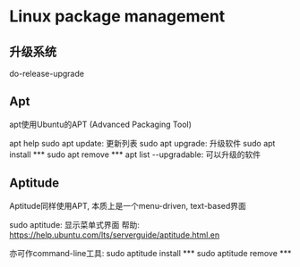 # Linux package management

## 升级系统
do-release-upgrade

## Apt
apt使用Ubuntu的APT (Advanced Packaging Tool)

apt help
sudo apt update: 更新列表
sudo apt upgrade: 升级软件
sudo apt install ***
sudo apt remove ***
apt list --upgradable: 可以升级的软件

## Aptitude
Aptitude同样使用APT, 本质上是一个menu-driven, text-based界面

sudo aptitude: 显示菜单式界面
帮助: https://help.ubuntu.com/lts/serverguide/aptitude.html.en

亦可作command-line工具:
sudo aptitude install ***
sudo aptitude remove ***
